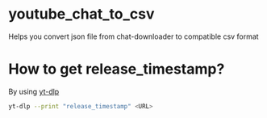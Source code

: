 # youtube_chat_to_csv
Helps you convert json file from chat-downloader to compatible csv format

# How to get release_timestamp?
Ву using [yt-dlp](https://github.com/yt-dlp/yt-dlp)
```bash
yt-dlp --print "release_timestamp" <URL>
```

